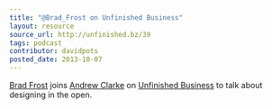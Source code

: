 ```yaml
---
title: "@Brad_Frost on Unfinished Business"
layout: resource
source_url: http://unfinished.bz/39
tags: podcast
contributor: davidpots
posted_date: 2013-10-07
---
```


[Brad Frost](http://www.twitter.com/brad_frost) joins [Andrew Clarke](http://www.twitter.com/malarkey) on [Unfinished Business](http://www.twitter.com/unfinishedbz) to talk about designing in the open.